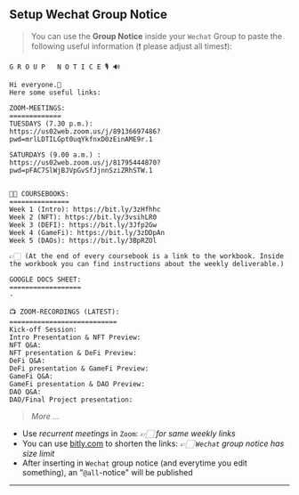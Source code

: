 ## Setup Wechat Group Notice
>You can use the **Group Notice** inside your `Wechat` Group to paste the following useful information (❗️ please adjust all times❗️):


```
G R O U P   N O T I C E 🎙 🔊

Hi everyone.👏  
Here some useful links: 

ZOOM-MEETINGS:
=============
TUESDAYS (7.30 p.m.):
https://us02web.zoom.us/j/89136697486?pwd=mrlLDTILGpt0uqYkfnxD0zEinAME9r.1

SATURDAYS (9.00 a.m.) :
https://us02web.zoom.us/j/81795444870?pwd=pFAC7SlWjBJVpGvSfJjnnSziZRhSTW.1


👨‍💻 COURSEBOOKS: 
===============
Week 1 (Intro): https://bit.ly/3zHfhhc
Week 2 (NFT): https://bit.ly/3vsihLR0 
Week 3 (DEFI): https://bit.ly/3Jfp2Gw
Week 4 (GameFi): https://bit.ly/3zDDpAn
Week 5 (DAOs): https://bit.ly/3BpRZOl

👉🏻 (At the end of every coursebook is a link to the workbook. Inside the workbook you can find instructions about the weekly deliverable.)

GOOGLE DOCS SHEET:
==================
- 

📺 ZOOM-RECORDINGS (LATEST):
===========================
Kick-off Session: 
Intro Presentation & NFT Preview:
NFT Q&A:
NFT presentation & DeFi Preview:
DeFi Q&A: 
DeFi presentation & GameFi Preview:
GameFi Q&A: 
GameFi presentation & DAO Preview:
DAO Q&A: 
DAO/Final Project presentation:
``` 


>*More ...*   
- Use *recurrent meetings* in `Zoom`: *👉🏻 for same weekly links*    
- You can use [bitly.com](https://bitly.com) to shorten the links: *👉🏻 `Wechat` group notice has size limit* 
- After inserting in `Wechat` group notice (and everytime you edit something), an "`@all`-notice" will be published


--- 

